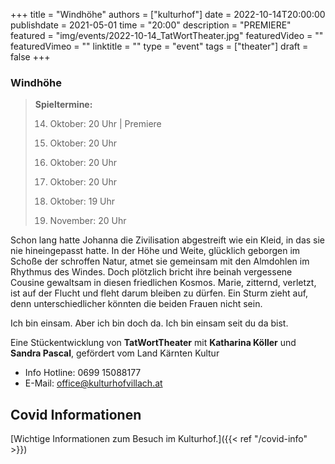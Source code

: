 +++
title = "Windhöhe"
authors = ["kulturhof"]
date = 2022-10-14T20:00:00
publishdate = 2021-05-01
time = "20:00"
description = "PREMIERE"
featured = "img/events/2022-10-14_TatWortTheater.jpg"
featuredVideo = ""
featuredVimeo = ""
linktitle = ""
type = "event"
tags = ["theater"]
draft = false
+++

### Windhöhe

> **Spieltermine:**
>
> 14. Oktober: 20 Uhr | Premiere
> 
> 19. Oktober: 20 Uhr
> 
> 27. Oktober: 20 Uhr
> 
> 29. Oktober: 20 Uhr
> 
> 30. Oktober: 19 Uhr
> 
> 03. November: 20 Uhr


Schon lang hatte Johanna die Zivilisation abgestreift wie ein Kleid, in das sie nie hineingepasst hatte. In der Höhe und Weite, glücklich geborgen im Schoße der schroffen Natur, atmet sie gemeinsam mit den Almdohlen im Rhythmus des Windes. Doch plötzlich bricht ihre beinah vergessene Cousine gewaltsam in diesen friedlichen Kosmos. Marie, zitternd, verletzt, ist auf der Flucht und fleht darum bleiben zu dürfen. Ein Sturm zieht auf, denn unterschiedlicher könnten die beiden Frauen nicht sein.
 
Ich bin einsam.
Aber ich bin doch da.
Ich bin einsam seit du da bist.

Eine Stückentwicklung von **TatWortTheater** mit **Katharina Köller** und **Sandra Pascal**, gefördert vom Land Kärnten Kultur





- Info Hotline: 0699 15088177 
- E-Mail: office@kulturhofvillach.at

## Covid Informationen

[Wichtige Informationen zum Besuch im Kulturhof.]({{< ref "/covid-info" >}})

